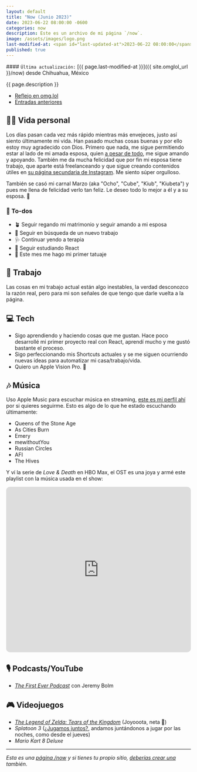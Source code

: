 ```yaml
---
layout: default
title: "Now (Junio 2023)"
date: 2023-06-22 08:00:00 -0600
categories: now
description: Este es un archivo de mi página `/now`.
image: /assets/images/logo.png
last-modified-at: <span id="last-updated-at">2023-06-22 08:00:00</span>
published: true
---
```


<div class="card last-updated my-3 text-center">
<div class="card-body rounded">
#### <code>Última actualización:</code> [{{ page.last-modified-at }}]({{ site.omglol_url }}/now) desde Chihuahua, México
</div>
</div>

<p class="text-center">{{ page.description }}</p>

<div class="text-center">
<ul class="list-inline">
<li class="list-inline-item">
<a class="btn btn-primary btn-sm" href="{{ site.omglol_url }}/now">
<i class="fa-solid fa-heart"></i> Reflejo en omg.lol
</a>
</li>
<li class="list-inline-item">
<a class="btn btn-primary btn-sm" href="{{ site.url }}/category/now/">
<i class="fa-solid fa-list-ul"></i> Entradas anteriores
</a>
</li>
</ul>
</div>

## 👦🏻 Vida personal
Los días pasan cada vez más rápido mientras más envejeces, justo así siento últimamente mi vida. Han pasado muchas cosas buenas y por ello estoy muy agradecido con Dios. Primero que nada, me sigue permitiendo estar al lado de mi amada esposa, quien [a pesar de todo](https://blog.luiscarlospando.com/personal/2023/06/el-toc-de-germenes-una-parte-desconocida-de-mi-vida/), me sigue amando y apoyando. También me da mucha felicidad que por fin mi esposa tiene trabajo, que aparte está freelanceando y que sigue creando contenidos útiles en [su página secundaria de Instagram](https://www.instagram.com/marissatraductora/). Me siento súper orgulloso.

También se casó mi carnal Marzo (aka "Ocho", "Cube", "Kiub", "Kiubeta") y pues me llena de felicidad verlo tan feliz. Le deseo todo lo mejor a él y a su esposa. 🫶

### 📝 To-dos
- 🪴 Seguir regando mi matrimonio y seguir amando a mi esposa
- 💼 Seguir en búsqueda de un nuevo trabajo
- 🩺 Continuar yendo a terapia
- 📖 Seguir estudiando React
- 🌺 Este mes me hago mi primer tatuaje

## 💼 Trabajo
Las cosas en mi trabajo actual están algo inestables, la verdad desconozco la razón real, pero para mi son señales de que tengo que darle vuelta a la página.

## 💻 Tech
- Sigo aprendiendo y haciendo cosas que me gustan. Hace poco desarrollé mi primer proyecto real con React, aprendí mucho y me gustó bastante el proceso.
- Sigo perfeccionando mis Shortcuts actuales y se me siguen ocurriendo nuevas ideas para automatizar mi casa/trabajo/vida.
- Quiero un Apple Vision Pro. 🫢

## 🎶 Música
Uso Apple Music para escuchar música en streaming, [este es mi perfil ahí](https://music.apple.com/profile/luiscarlospando) por si quieres seguirme. Esto es algo de lo que he estado escuchando últimamente:

- Queens of the Stone Age
- As Cities Burn
- Emery
- mewithoutYou
- Russian Circles
- AFI
- The Hives

Y ví la serie de *Love & Death* en HBO Max, el OST es una joya y armé este playlist con la música usada en el show:
<iframe allow="autoplay *; encrypted-media *; fullscreen *; clipboard-write" frameborder="0" height="450" style="width:100%;max-width:1140px;overflow:hidden;border-radius:10px;" sandbox="allow-forms allow-popups allow-same-origin allow-scripts allow-storage-access-by-user-activation allow-top-navigation-by-user-activation" src="https://embed.music.apple.com/mx/playlist/hbo-max-series-love-death-soundtrack/pl.u-2aWaTVKWzdD?l=en"></iframe>

## 🎙 Podcasts/YouTube
- [*The First Ever Podcast*](https://podcasts.apple.com/us/podcast/the-first-ever-podcast/id1520216207) con Jeremy Bolm

## 🎮 Videojuegos
- [*The Legend of Zelda: Tears of the Kingdom*](https://www.instagram.com/p/CsPuS1qL2_nSFPR6Uvysj_kUZrZMM7__xnwe7Y0/) (Joyooota, neta 🤯)
- *Splatoon 3* ([¿Jugamos juntos?](/nintendo/splatoon/), andamos juntándonos a jugar por las noches, como desde el jueves)
- *Mario Kart 8 Deluxe*

---

*Esta es una [página /now](https://nownownow.com/about) y si tienes tu propio sitio, [deberías crear una](https://nownownow.com/about) también.*
